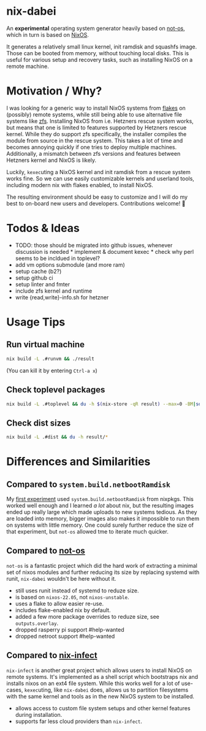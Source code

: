 # nix-dabei

An **experimental** operating system generator heavily based on [not-os][], which in turn is based on [NixOS][nixos].

It generates a relatively small linux kernel, init ramdisk and squashfs image. Those can be booted from memory, without touching local disks.
This is useful for various setup and recovery tasks, such as installing NixOS on a remote machine.

# Motivation / Why?

I was looking for a generic way to install NixOS systems from [flakes][] on (possibly) remote systems, while still being able to use alternative file systems like [zfs][]. Installing NixOS from i.e. Hetzners rescue system works, but means that one is limited to features supported by Hetzners rescue kernel. While they do support zfs specifically, the installer compiles the module from source in the rescue system. This takes a lot of time and becomes annoying quickly if one tries to deploy multiple machines. Additionally, a mismatch between zfs versions and features between Hetzners kernel and NixOS is likely.

Luckily, `kexec`uting a NixOS kernel and init ramdisk from a rescue system works fine. So we can use easily customizable kernels and userland tools, including modern nix with flakes enabled, to install NixOS.

The resulting environment should be easy to customize and I will do my best to on-board new users and developers.
Contributions welcome! :tada:

# Todos & Ideas

* TODO: those should be migrated into github issues, whenever discussion is needed * implement & document kexec * check why perl seems to be incldued in toplevel? 
* add vm options submodule (and more ram)
* setup cache (b2?)
* setup github ci
* setup linter and fmter
* include zfs kernel and runtime
* write {read,write}-info.sh for hetzner

# Usage Tips 

## Run virtual machine

```sh
nix build -L .#runvm && ./result
```

(You can kill it by entering `Ctrl-a x`)

## Check toplevel packages 

``` sh
nix build -L .#toplevel && du -h $(nix-store -qR result) --max=0 -BM|sort -n
```

## Check dist sizes

``` sh
nix build -L .#dist && du -h result/* 
```

# Differences and Similarities

## Compared to `system.build.netbootRamdisk`

My [first experiment][nixos-zfs-installer] used `system.build.netbootRamdisk` from nixpkgs. This worked well enough and I learned *a lot* about nix, but the resulting images ended up really large which made uploads to new systems tedious. As they are loaded into memory, bigger images also makes it impossible to run them on systems with little memory. One could surely further reduce the size of that experiment, but `not-os` allowed tme to iterate much quicker. 

## Compared to [not-os][]

`not-os` is a fantastic project which did the hard work of extracting a minimal set of nixos modules and further reducing its size by replacing systemd with runit,
`nix-dabei` wouldn't be here without it. 

* still uses runit instead of systemd to reduze size.
* is based on `nixos-22.05`, not `nixos-unstable`.
* uses a flake to allow easier re-use.
* includes flake-enabled nix by default.
* added a few more package overrides to reduze size, see `outputs.overlay`.
* dropped rasperry pi support #help-wanted
* dropped netroot support #help-wanted

## Compared to [nix-infect][]

`nix-infect` is another great project which allows users to install NixOS on remote systems. It's implemented as a shell script which bootstraps nix and installs nixos on an ext4 file system.
While this works well for a lot of use-cases, `kexec`uting, like `nix-dabei` does, allows us to partition filesystems with the same kernel and tools as in the new NixOS system to be installed. 

* allows access to custom file system setups and other kernel features during installation.
* supports far less cloud providers than `nix-infect`.



[flakes]: https://nixos.wiki/wiki/Flakes
[zfs]: http://openzfs.org/
[not-os]: https://github.com/cleverca22/not-os
[nixos]: https://nixos.org
[nix-infect]: https://github.com/elitak/nixos-infect
[nixpkgs]: https://github.com/nixos/nixpkgs/
[nixos-zfs-installer]: https://github.com/dep-sys/nixos-zfs-installer/
